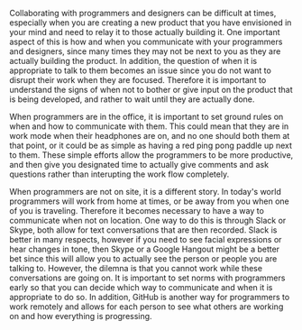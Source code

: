 Collaborating with programmers and designers can be difficult at times, especially when you are creating
a new product that you have envisioned in your mind and need to relay it to those actually building it.
One important aspect of this is how and when you communicate with your programmers and designers, since
many times they may not be next to you as they are actually building the product. In addition, the question
of when it is appropriate to talk to them becomes an issue since you do not want to disrupt their work
when they are focused. Therefore it is important to understand the signs of when not to bother or give
input on the product that is being developed, and rather to wait until they are actually done.

When programmers are in the office, it is important to set ground rules on when and how to communicate
with them. This could mean that they are in work mode when their headphones are on, and no one should
both them at that point, or it could be as simple as having a red ping pong paddle up next to them. These
simple efforts allow the programmers to be more productive, and then give you designated time to actually
give comments and ask questions rather than interupting the work flow completely.

When programmers are not on site, it is a different story. In today's world programmers will work from
home at times, or be away from you when one of you is traveling. Therefore it becomes necessary to have
a way to communicate when not on location. One way to do this is through Slack or Skype, both allow for
text conversations that are then recorded. Slack is better in many respects, however if you need to see
facial expressions or hear changes in tone, then Skype or a Google Hangout might be a better bet since
this will allow you to actually see the person or people you are talking to. However, the dilemna is that
you cannot work while these conversations are going on. It is important to set norms with programmers 
early so that you can decide which way to communicate and when it is appropriate to do so. In addition,
GitHub is another way for programmers to work remotely and allows for each person to see what others are 
working on and how everything is progressing.
